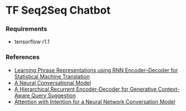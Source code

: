# TF Seq2Seq Chatbot

### Requirements
* tensorflow r1.1

### References
- [Learning Phrase Representations using RNN Encoder–Decoder for Statistical Machine Translation](https://arxiv.org/pdf/1406.1078.pdf)
- [A Neural Conversational Model](https://arxiv.org/pdf/1506.05869.pdf)
- [A Hierarchical Recurrent Encoder-Decoder for Generative Context-Aware Query Suggestion](https://arxiv.org/pdf/1507.02221.pdf)
- [Attention with Intention for a Neural Network Conversation Model](https://arxiv.org/pdf/1510.08565.pdf)
